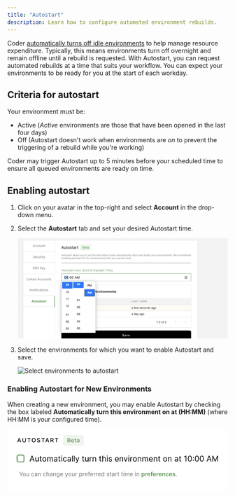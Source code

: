 ```yaml
---
title: "Autostart"
description: Learn how to configure automated environment rebuilds.
---
```


Coder
[automatically turns off idle environments](../admin/environment-management/shutdown.md)
to help manage resource expenditure. Typically, this means environments turn off
overnight and remain offline until a rebuild is requested. With Autostart, you
can request automated rebuilds at a time that suits your workflow. You can
expect your environments to be ready for you at the start of each workday.

## Criteria for autostart

Your environment must be:

- Active (_Active_ environments are those that have been opened in the last four
  days)
- Off (Autostart doesn't work when environments are _on_ to prevent the
  triggering of a rebuild while you're working)

Coder may trigger Autostart up to 5 minutes before your scheduled time to ensure
all queued environments are ready on time.

## Enabling autostart

1. Click on your avatar in the top-right and select **Account** in the drop-down
   menu.

1. Select the **Autostart** tab and set your desired Autostart time.

   ![Set autostart time](../assets/set_autostart_time.png)

1. Select the environments for which you want to enable Autostart and save.

   ![Select environments to
autostart](../assets/autostart_save_preferences.png)

### Enabling Autostart for New Environments

When creating a new environment, you may enable Autostart by checking the box
labeled **Automatically turn this environment on at (HH:MM)** (where HH:MM is
your configured time).

![Enable autostart with new environment](../assets/enable-autostart.png)
